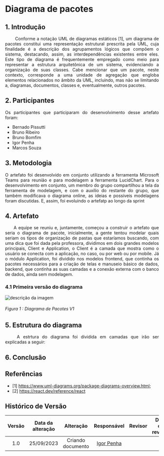 <div class="body">
  
# Diagrama de pacotes

## 1. Introdução

<div align="justify">

&emsp;&emsp; Conforme a notação UML de diagramas estáticos [1], um diagrama de pacotes constitui uma representação estrutural prescrita pela UML, 
cuja finalidade é a descrição dos agrupamentos lógicos que compõem o sistema, destacando, assim, as interdependências existentes entre eles. 
Este tipo de diagrama é frequentemente empregado como meio para representar a estrutura arquitetônica de um sistema, evidenciando a organização de suas classes. 
Cabe mencionar que um pacote, neste contexto, corresponde a uma unidade de agregação que engloba elementos relacionados no âmbito da UML, incluindo, 
mas não se limitando a, diagramas, documentos, classes e, eventualmente, outros pacotes.

## 2. Participantes

Os participantes que participaram do desenvolvimento desse artefato foram:

- Bernado Pissutti
- Bruno Ribeiro
- Bruno Bomfim
- Igor Penha
- Marcos Souza

## 3. Metodologia

O artefato foi desenvolvido em conjunto utilizando a ferramenta Microsoft Teams para reunião e para modelagem a ferramenta LucidChart. 
Para o desenvolvimento em conjunto, um membro do grupo compartilhou a tela da ferramenta de modelagem, e com o auxílio do restante do grupo, 
que também modificava o diagrama online, as ideias e possíveis modelagens foram discutidas. E, assim, foi evoluindo o artefatp ao longo da sprint


## 4. Artefato

&emsp;&emsp;A equipe se reuniu e, juntamente, começou a construir o artefato que seria o diagrama de pacote, inicialmente, a gente tentou modelar quais seriam os tipos de organização de pastas que estaríamos buscando, com uma dica que foi dada pela professora, dividimos em dois grandes modelos principais, Client e Application, o Client é a camada que mostra como o usuário se conecta com a aplicação, no caso, ou por web ou por mobile. Já o módulo Application, foi dividido nos modelos frontend, que continha os pacotes necessários para a criação de telas e manuseio básico de dados, backend, que continha as suas camadas e a conexão externa com o banco de dados, ainda sem modelagem.

### 4.1 Primeira versão do diagrama

<div style="display: center; align-items: center;">
  <img src="" alt="descrição da imagem" style="margin-right: 20px;"/>
  <div style="flex-grow: 1;">
    <h6 style="text-align: flex;">
    Figura 1 : Diagrama de Pacotes V1
    </h6>
  </div>
</div>


## 5. Estrutura do diagrama

&emsp;&emsp; A estrtura do diagrama foi dividida em camadas que irão ser explicadas a seguir:

## 6. Conclusão


</div>

## Referências

- [1] https://www.uml-diagrams.org/package-diagrams-overview.html;
- [2] https://react.dev/reference/react

## Histórico de Versão

|  Versão  |   Data da alteração  |   Alteração  |  Responsável  |  Revisor  | Data de revisão |
| :--------: | :--------------------: | :-----------: | :--------------: | :--------: | :-----------------: |
|     1.0     |    25/09/2023   |  Criando documento  |  [Igor Penha](https://github.com/igorpenhaa)   |   |  |

</div>
